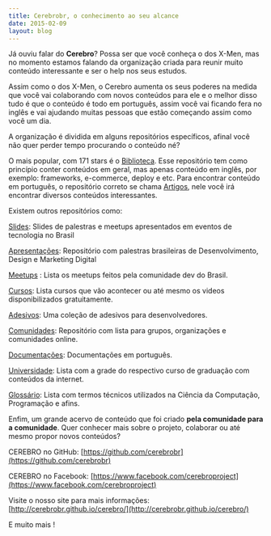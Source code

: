 ```yaml
---
title: Cerebrobr, o conhecimento ao seu alcance
date: 2015-02-09
layout: blog
---
```


Já ouviu falar do **Cerebro**? Possa ser que você conheça o dos X-Men, mas no momento estamos falando da organização criada para reunir muito conteúdo interessante e ser o help nos seus estudos.

Assim como o dos X-Men, o Cerebro aumenta os seus poderes na medida que você vai colaborando com novos conteúdos para ele e o melhor disso tudo é que o conteúdo é todo em português, assim você vai ficando fera no inglês e vai ajudando muitas pessoas que estão começando assim como você um dia.

A organização é dividida em alguns repositórios específicos, afinal você não quer perder tempo procurando o conteúdo né?

O mais popular, com 171 stars é o [Biblioteca](https://github.com/cerebrobr/biblioteca). Esse repositório tem como princípio conter conteúdos em geral, mas apenas conteúdo em inglês, por exemplo: frameworks, e-commerce, deploy e etc.
Para encontrar conteúdo em português, o repositório correto se chama [Artigos](https://github.com/cerebrobr/artigos), nele você irá encontrar diversos conteúdos interessantes.

Existem outros repositórios como:

[Slides](https://github.com/cerebrobr/slides): Slides de palestras e meetups apresentados em eventos de tecnologia no Brasil

[Apresentações](https://github.com/cerebrobr/apresentacoes): Repositório com palestras brasileiras de Desenvolvimento, Design e Marketing Digital

[Meetups](https://github.com/cerebrobr/meetups) : Lista os meetups feitos pela comunidade dev do Brasil.

[Cursos](https://github.com/cerebrobr/cursos): Lista cursos que vão acontecer ou até mesmo os videos disponibilizados gratuitamente.

[Adesivos](https://github.com/cerebrobr/adesivos): Uma coleção de adesivos para desenvolvedores.

[Comunidades](https://github.com/cerebrobr/comunidade): Repositório com lista para grupos, organizações e comunidades online.

[Documentações](https://github.com/cerebrobr/documentacoes): Documentações em português.

[Universidade](https://github.com/cerebrobr/universidade): Lista com a grade do respectivo curso de graduação com conteúdos da internet.

[Glossário](https://github.com/cerebrobr/glossario): Lista com termos técnicos utilizados na Ciência da Computação, Programação e afins.

Enfim, um grande acervo de conteúdo que foi criado **pela comunidade para a comunidade**. Quer conhecer mais sobre o projeto, colaborar ou até mesmo propor novos conteúdos?

CEREBRO no GitHub: [https://github.com/cerebrobr](https://github.com/cerebrobr)

CEREBRO no Facebook: [https://www.facebook.com/cerebroproject](https://www.facebook.com/cerebroproject)

Visite o nosso site para mais informações: [http://cerebrobr.github.io/cerebro/](http://cerebrobr.github.io/cerebro/)

E muito mais !